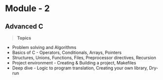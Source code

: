 # Module - 2
## Advanced C
> <B> Topics </B>
- Problem solving and Algorithms
- Basics of C - Operators, Conditionals, Arrays, Pointers
- Structures, Unions, Functions, Files, Preprocessor directives, Recursion
- Project environment - Creating & Building a project, Makefiles
- Deep dive - Logic to program translation, Creating your own library, Dry-run